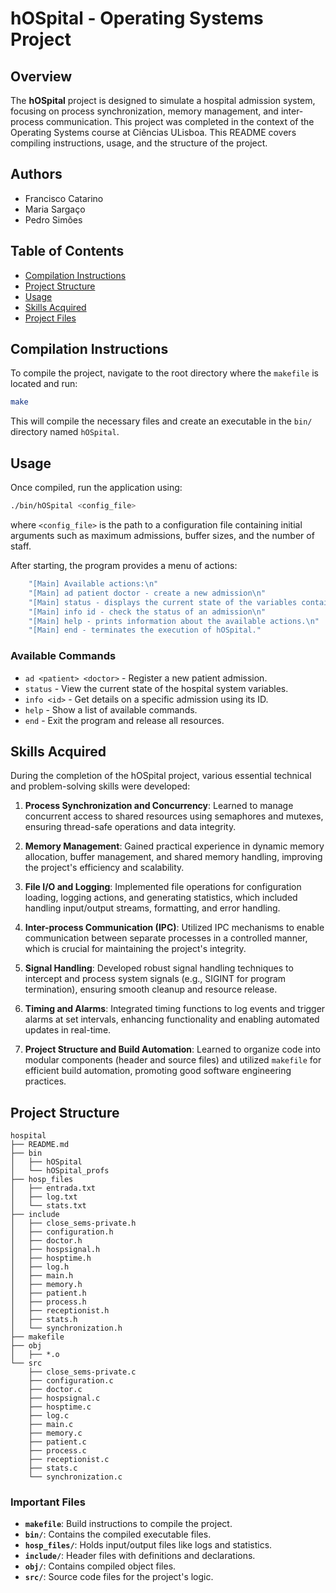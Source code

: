 

# hOSpital - Operating Systems Project

## Overview

The **hOSpital** project is designed to simulate a hospital admission system, focusing on process synchronization, memory management, and inter-process communication. This project was completed in the context of the Operating Systems course at Ciências ULisboa. This README covers compiling instructions, usage, and the structure of the project.

## Authors

- Francisco Catarino
- Maria Sargaço
- Pedro Simões

## Table of Contents

- [Compilation Instructions](#compilation-instructions)
- [Project Structure](#project-structure)
- [Usage](#usage)
- [Skills Acquired](#skills-acquired)
- [Project Files](#project-files)

## Compilation Instructions

To compile the project, navigate to the root directory where the `makefile` is located and run:

```bash
make
```

This will compile the necessary files and create an executable in the `bin/` directory named `hOSpital`.

## Usage

Once compiled, run the application using:

```bash
./bin/hOSpital <config_file>
```

where `<config_file>` is the path to a configuration file containing initial arguments such as maximum admissions, buffer sizes, and the number of staff.

After starting, the program provides a menu of actions:

```c
    "[Main] Available actions:\n"
    "[Main] ad patient doctor - create a new admission\n"
    "[Main] status - displays the current state of the variables contained in the data_container\n"
    "[Main] info id - check the status of an admission\n"
    "[Main] help - prints information about the available actions.\n"
    "[Main] end - terminates the execution of hOSpital."
```

### Available Commands

- `ad <patient> <doctor>` - Register a new patient admission.
- `status` - View the current state of the hospital system variables.
- `info <id>` - Get details on a specific admission using its ID.
- `help` - Show a list of available commands.
- `end` - Exit the program and release all resources.

## Skills Acquired

During the completion of the hOSpital project, various essential technical and problem-solving skills were developed:

1. **Process Synchronization and Concurrency**: Learned to manage concurrent access to shared resources using semaphores and mutexes, ensuring thread-safe operations and data integrity.

2. **Memory Management**: Gained practical experience in dynamic memory allocation, buffer management, and shared memory handling, improving the project's efficiency and scalability.

3. **File I/O and Logging**: Implemented file operations for configuration loading, logging actions, and generating statistics, which included handling input/output streams, formatting, and error handling.

4. **Inter-process Communication (IPC)**: Utilized IPC mechanisms to enable communication between separate processes in a controlled manner, which is crucial for maintaining the project's integrity.

5. **Signal Handling**: Developed robust signal handling techniques to intercept and process system signals (e.g., SIGINT for program termination), ensuring smooth cleanup and resource release.

6. **Timing and Alarms**: Integrated timing functions to log events and trigger alarms at set intervals, enhancing functionality and enabling automated updates in real-time.

7. **Project Structure and Build Automation**: Learned to organize code into modular components (header and source files) and utilized `makefile` for efficient build automation, promoting good software engineering practices.

## Project Structure

```plaintext
hospital
├── README.md
├── bin
│   ├── hOSpital
│   └── hOSpital_profs
├── hosp_files
│   ├── entrada.txt
│   ├── log.txt
│   └── stats.txt
├── include
│   ├── close_sems-private.h
│   ├── configuration.h
│   ├── doctor.h
│   ├── hospsignal.h
│   ├── hosptime.h
│   ├── log.h
│   ├── main.h
│   ├── memory.h
│   ├── patient.h
│   ├── process.h
│   ├── receptionist.h
│   ├── stats.h
│   └── synchronization.h
├── makefile
├── obj
│   ├── *.o
└── src
    ├── close_sems-private.c
    ├── configuration.c
    ├── doctor.c
    ├── hospsignal.c
    ├── hosptime.c
    ├── log.c
    ├── main.c
    ├── memory.c
    ├── patient.c
    ├── process.c
    ├── receptionist.c
    ├── stats.c
    └── synchronization.c
```

### Important Files

- **`makefile`**: Build instructions to compile the project.
- **`bin/`**: Contains the compiled executable files.
- **`hosp_files/`**: Holds input/output files like logs and statistics.
- **`include/`**: Header files with definitions and declarations.
- **`obj/`**: Contains compiled object files.
- **`src/`**: Source code files for the project's logic.

